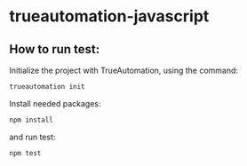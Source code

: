 # trueautomation-javascript

## How to run test: 

Initialize the project with TrueAutomation, using the command:

```bash
trueautomation init
```

Install needed packages:

```bash
npm install
```

and run test:

```bash
npm test